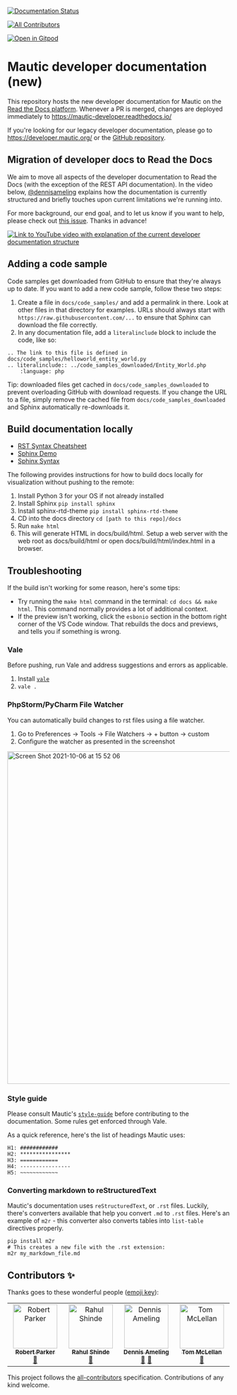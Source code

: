 [![Documentation Status][RTD badge URL]][RTD URL]
<!-- ALL-CONTRIBUTORS-BADGE:START - Do not remove or modify this section -->
[![All Contributors](https://img.shields.io/badge/all_contributors-4-orange.svg?style=flat-square)](#contributors-)
<!-- ALL-CONTRIBUTORS-BADGE:END -->

[![Open in Gitpod](https://gitpod.io/button/open-in-gitpod.svg)](https://gitpod.io/#https://github.com/mautic/developer-documentation-new)

# Mautic developer documentation (new)

This repository hosts the new developer documentation for Mautic on the [Read the Docs platform][ReadTheDocs]. Whenever a PR is merged, changes are deployed immediately to https://mautic-developer.readthedocs.io/

If you're looking for our legacy developer documentation, please go to https://developer.mautic.org/ or the [GitHub repository][Legacy dev docs].

## Migration of developer docs to Read the Docs

We aim to move all aspects of the developer documentation to Read the Docs (with the exception of the REST API documentation).
In the video below, [@dennisameling][dennisameling GH profile] explains how the documentation is currently structured and briefly touches upon current limitations we're running into.

For more background, our end goal, and to let us know if you want to help, please check out [this issue][New docs background and goals]. Thanks in advance!

[![Link to YouTube video with explanation of the current developer documentation structure][YouTube video image]][YouTube video URL]

## Adding a code sample

Code samples get downloaded from GitHub to ensure that they're always up to date. If you want to add a new code sample, follow these two steps:

1. Create a file in `docs/code_samples/` and add a permalink in there. Look at other files in that directory for examples. URLs should always start with `https://raw.githubusercontent.com/...` to ensure that Sphinx can download the file correctly.
2. In any documentation file, add a `literalinclude` block to include the code, like so:

```
.. The link to this file is defined in docs/code_samples/helloworld_entity_world.py 
.. literalinclude:: ../code_samples_downloaded/Entity_World.php
    :language: php
```

Tip: downloaded files get cached in `docs/code_samples_downloaded` to prevent overloading GitHub with download requests. If you change the URL to a file, simply remove the cached file from `docs/code_samples_downloaded` and Sphinx automatically re-downloads it.

## Build documentation locally

- [RST Syntax Cheatsheet][RST Cheatsheet]
- [Sphinx Demo][Sphinx Demo]
- [Sphinx Syntax][Sphinx Template]

The following provides instructions for how to build docs locally for visualization without pushing to the remote:

1. Install Python 3 for your OS if not already installed
2. Install Sphinx `pip install sphinx`
3. Install sphinx-rtd-theme `pip install sphinx-rtd-theme`
4. CD into the docs directory `cd [path to this repo]/docs`
5. Run `make html`
6. This will generate HTML in docs/build/html. Setup a web server with the web root as docs/build/html or open docs/build/html/index.html in a browser.

## Troubleshooting

If the build isn't working for some reason, here's some tips:

- Try running the `make html` command in the terminal: `cd docs && make html`. This command normally provides a lot of additional context.
- If the preview isn't working, click the `esbonio` section in the bottom right corner of the VS Code window. That rebuilds the docs and previews, and tells you if something is wrong.

### Vale
Before pushing, run Vale and address suggestions and errors as applicable.
1. Install [`vale`][Vale] 
2. `vale .`

### PhpStorm/PyCharm File Watcher
You can automatically build changes to rst files using a file watcher. 
1. Go to Preferences -> Tools -> File Watchers -> + button -> custom
2. Configure the watcher as presented in the screenshot

<img width="753" alt="Screen Shot 2021-10-06 at 15 52 06" src="https://user-images.githubusercontent.com/63312/136281761-204861f9-340a-4e3e-8ce5-e0584236303c.png">

### Style guide

Please consult Mautic's [`style-guide`][Style guide] before contributing to the documentation. Some rules get enforced through Vale.

As a quick reference, here's the list of headings Mautic uses:

```
H1: ############
H2: ****************
H3: ============
H4: ----------------
H5: ~~~~~~~~~~~~
```

 <!-- vale off -->

### Converting markdown to reStructuredText

 <!-- vale on -->

Mautic's documentation uses ``reStructuredText``, or ``.rst`` files. Luckily, there's converters available that help you convert ``.md`` to ``.rst`` files. Here's an example of ``m2r`` - this converter also converts tables into ``list-table`` directives properly.

```
pip install m2r
# This creates a new file with the .rst extension:
m2r my_markdown_file.md
```

[ReadTheDocs]: <https://readthedocs.org>
[Legacy dev docs]: <https://github.com/mautic/developer-documentation>
[dennisameling GH profile]: <https://github.com/dennisameling>
[New docs background and goals]: <https://github.com/mautic/developer-documentation-new/issues/2>
[YouTube video image]: <https://img.youtube.com/vi/O3zXdKLznPQ/0.jpg>
[YouTube video URL]: <https://www.youtube.com/watch?v=O3zXdKLznPQ>
[RTD badge URL]: <https://readthedocs.org/projects/mautic-developer/badge/?version=latest>
[RTD URL]: <https://mautic-developer.readthedocs.io/en/latest/?badge=latest>
[RST Cheatsheet]: <https://github.com/ralsina/rst-cheatsheet/blob/master/rst-cheatsheet.rst>
[Sphinx Template]: <https://github.com/readthedocs/sphinx_rtd_theme/tree/master/docs/demo>
[Sphinx Demo]: <https://sphinx-rtd-theme.readthedocs.io/en/stable/demo/structure.html>
[Vale]: <https://docs.errata.ai/vale/install>
[Style Guide]: <https://contribute.mautic.org/education-team/technical-writing-styleguide>
## Contributors ✨

Thanks goes to these wonderful people ([emoji key](https://allcontributors.org/docs/en/emoji-key)):

<!-- ALL-CONTRIBUTORS-LIST:START - Do not remove or modify this section -->
<!-- prettier-ignore-start -->
<!-- markdownlint-disable -->
<table>
  <tbody>
    <tr>
      <td align="center" valign="top" width="14.28%"><a href="https://robert-parker.me"><img src="https://avatars.githubusercontent.com/u/25473863?v=4?s=100" width="100px;" alt="Robert Parker"/><br /><sub><b>Robert Parker</b></sub></a><br /><a href="https://github.com/mautic/developer-documentation-new/commits?author=diaboloshogunate" title="Documentation">📖</a></td>
      <td align="center" valign="top" width="14.28%"><a href="https://github.com/shinde-rahul"><img src="https://avatars.githubusercontent.com/u/1046788?v=4?s=100" width="100px;" alt="Rahul Shinde"/><br /><sub><b>Rahul Shinde</b></sub></a><br /><a href="https://github.com/mautic/developer-documentation-new/commits?author=shinde-rahul" title="Documentation">📖</a></td>
      <td align="center" valign="top" width="14.28%"><a href="https://dennisameling.com"><img src="https://avatars.githubusercontent.com/u/17739158?v=4?s=100" width="100px;" alt="Dennis Ameling"/><br /><sub><b>Dennis Ameling</b></sub></a><br /><a href="https://github.com/mautic/developer-documentation-new/commits?author=dennisameling" title="Documentation">📖</a> <a href="https://github.com/mautic/developer-documentation-new/pulls?q=is%3Apr+reviewed-by%3Adennisameling" title="Reviewed Pull Requests">👀</a></td>
      <td align="center" valign="top" width="14.28%"><a href="https://www.growthclick.com"><img src="https://avatars.githubusercontent.com/u/9682900?v=4?s=100" width="100px;" alt="Tom McLellan"/><br /><sub><b>Tom McLellan</b></sub></a><br /><a href="https://github.com/mautic/developer-documentation-new/commits?author=thmclellan" title="Documentation">📖</a></td>
    </tr>
  </tbody>
</table>

<!-- markdownlint-restore -->
<!-- prettier-ignore-end -->

<!-- ALL-CONTRIBUTORS-LIST:END -->

This project follows the [all-contributors](https://github.com/all-contributors/all-contributors) specification. Contributions of any kind welcome.